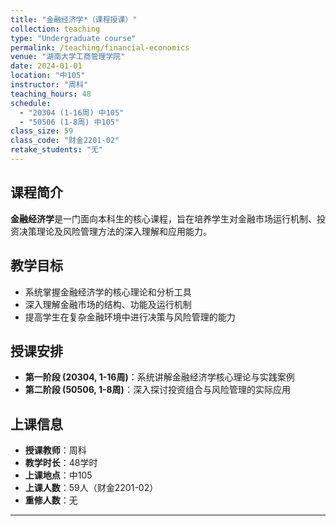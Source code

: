 ```yaml
---
title: "金融经济学*（课程授课）"
collection: teaching
type: "Undergraduate course"
permalink: /teaching/financial-economics
venue: "湖南大学工商管理学院"
date: 2024-01-01
location: "中105"
instructor: "周科"
teaching_hours: 48
schedule: 
  - "20304 (1-16周) 中105"
  - "50506 (1-8周) 中105"
class_size: 59
class_code: "财金2201-02"
retake_students: "无"
---
```


## 课程简介  

**金融经济学**是一门面向本科生的核心课程，旨在培养学生对金融市场运行机制、投资决策理论及风险管理方法的深入理解和应用能力。  

## 教学目标  

- 系统掌握金融经济学的核心理论和分析工具  
- 深入理解金融市场的结构、功能及运行机制  
- 提高学生在复杂金融环境中进行决策与风险管理的能力  

## 授课安排  

- **第一阶段 (20304, 1-16周)**：系统讲解金融经济学核心理论与实践案例  
- **第二阶段 (50506, 1-8周)**：深入探讨投资组合与风险管理的实际应用  

## 上课信息  

- **授课教师**：周科  
- **教学时长**：48学时  
- **上课地点**：中105  
- **上课人数**：59人（财金2201-02）  
- **重修人数**：无  

---
